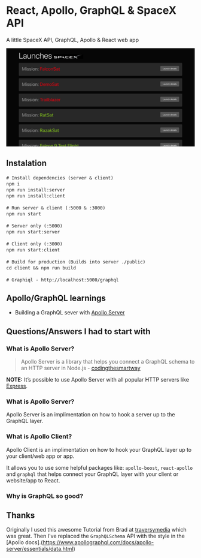 # React, Apollo, GraphQL & SpaceX API
A little SpaceX API, GraphQL, Apollo &amp; React web app

![Alt text](/screenshot.png?raw=true "Optional Title")

## Instalation 

```
# Install dependencies (server & client)
npm i
npm run install:server
npm run install:client

# Run server & client (:5000 & :3000)
npm run start

# Server only (:5000)
npm run start:server

# Client only (:3000)
npm run start:client

# Build for production (Builds into server ./public)
cd client && npm run build

# Graphiql - http://localhost:5000/graphql
```

## Apollo/GraphQL learnings

* Building a GraphQL sever with [Apollo Server](https://www.apollographql.com/docs/apollo-server/essentials/server.html#integrations)

## Questions/Answers I had to start with

### What is Apollo Server?
> Apollo Server is a library that helps you connect a GraphQL schema to an HTTP server in Node.js - [codingthesmartway](https://medium.com/codingthesmartway-com-blog/apollo-server-introduction-d24b593d4eda)

**NOTE:** It’s possible to use Apollo Server with all popular HTTP servers like [Express](https://expressjs.com/).

### What is Apollo Server?

Apollo Server is an implimentation on how to hook a server up to the GraphQL layer.

### What is Apollo Client?

Apollo Client is an implimentation on how to hook your GraphQL layer up to your client/web app or app. 

It allows you to use some helpful packages like: `apollo-boost`, `react-apollo` and `graphql` that helps connect your GraphQL layer with your client or website/app to React.

### Why is GraphQL so good?
### 

## Thanks 

Originally I used this awesome Tutorial from Brad at [traversymedia](http://www.traversymedia.com/) which was great. Then I've replaced the `GraphQLSchema` API with the style in the [Apollo docs].(https://www.apollographql.com/docs/apollo-server/essentials/data.html)
